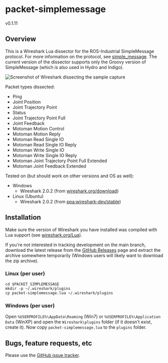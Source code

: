 # packet-simplemessage
v0.1.11


## Overview

This is a Wireshark Lua dissector for the ROS-Industrial SimpleMessage
protocol. For more information on the protocol, see [simple_message][]. The
current version of the dissector supports only the Groovy version of
SimpleMessage (which is also used in Hydro and Indigo).

![Screenshot of Wireshark dissecting the sample capture](https://github.com/ros-industrial/packet-simplemessage/blob/master/sshot.png)

Packet types dissected:

 * Ping
 * Joint Position
 * Joint Trajectory Point
 * Status
 * Joint Trajectory Point Full
 * Joint Feedback
 * Motoman Motion Control
 * Motoman Motion Reply
 * Motoman Read Single IO
 * Motoman Read Single IO Reply
 * Motoman Write Single IO
 * Motoman Write Single IO Reply
 * Motoman Joint Trajectory Point Full Extended
 * Motoman Joint Feedback Extended

Tested on (but should work on other versions and OS as well):

 * Windows
   * Wireshark 2.0.2 (from [wireshark.org/download][])
 * Linux (Ubuntu)
   * Wireshark 2.0.2 (from [ppa:wireshark-dev/stable][])


## Installation

Make sure the version of Wireshark you have installed was compiled with Lua
support (see [wireshark.org/Lua][]).

If you're not interested in tracking development on the main branch, download
the latest release from the [GitHub Releases][] page and extract the archive
somewhere temporarily (Windows users will likely want to download the zip
archive).

### Linux (per user)

    cd $PACKET_SIMPLEMESSAGE
    mkdir -p ~/.wireshark/plugins
    cp packet-simplemessage.lua ~/.wireshark/plugins

### Windows (per user)

Open `%USERPROFILE%\AppData\Roaming` (Win7) or `%USERPROFILE%\Application Data`
(WinXP) and open the `Wireshark\plugins` folder (if it doesn't exist, create
it). Now copy `packet-simplemessage.lua` to the `plugins` folder.


## Bugs, feature requests, etc

Please use the [GitHub issue tracker][].



[simple_message]: http://wiki.ros.org/simple_message
[wireshark.org/Lua]: http://wiki.wireshark.org/Lua
[GitHub issue tracker]: https://github.com/ros-industrial/packet-simplemessage/issues
[GitHub Releases]: https://github.com/ros-industrial/packet-simplemessage/releases
[ppa:wireshark-dev/stable]: https://launchpad.net/%7Ewireshark-dev/+archive/ubuntu/stable
[wireshark.org/download]: https://wireshark.org/#download
